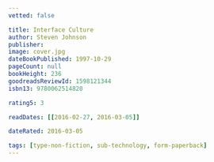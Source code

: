 ```yaml
---
vetted: false

title: Interface Culture
author: Steven Johnson
publisher: 
image: cover.jpg
dateBookPublished: 1997-10-29
pageCount: null
bookHeight: 236
goodreadsReviewId: 1598121344
isbn13: 9780062514820

rating5: 3

readDates: [[2016-02-27, 2016-03-05]]

dateRated: 2016-03-05

tags: [type-non-fiction, sub-technology, form-paperback]
---
```

